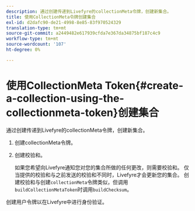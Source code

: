 ```yaml
---
description: 通过创建传递到Livefyre的collectionMeta令牌，创建新集合。
title: 使用CollectionMeta令牌创建集合
exl-id: d2dafc90-de21-4998-8e85-83f970524329
translation-type: tm+mt
source-git-commit: a2449482e617939cfda7e367da34875bf187c4c9
workflow-type: tm+mt
source-wordcount: '107'
ht-degree: 0%

---
```


# 使用CollectionMeta Token{#create-a-collection-using-the-collectionmeta-token}创建集合

通过创建传递到Livefyre的collectionMeta令牌，创建新集合。

1. 创建collectionMeta令牌。
1. 创建校验和。

   如果您希望向Livefyre通知您对您的集合所做的任何更改，则需要校验和。 仅当提供的校验和与之前发送的校验和不同时，Livefyre才会更新您的集合。 创建校验和与创建`collectionMeta`令牌类似，但调用`buildCollectionMetaToken`时调用`buildChecksum`。

创建用户令牌以在Livefyre中进行身份验证。
